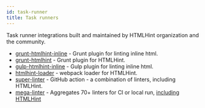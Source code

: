 ```yaml
---
id: task-runner
title: Task runners
---
```


Task runner integrations built and maintained by HTMLHint organization and the community.

- [grunt-htmlhint-inline](https://github.com/htmlhint/grunt-htmlhint-inline) - Grunt plugin for linting inline html.
- [grunt-htmlhint](https://github.com/htmlhint/grunt-htmlhint) - Grunt plugin for HTMLHint.
- [gulp-htmlhint-inline](https://github.com/htmlhint/gulp-htmlhint-inline) - Gulp plugin for linting inline html.
- [htmlhint-loader](https://github.com/nhuyk56/htmlhint-loader) - webpack loader for HTMLHint.
- [super-linter](https://github.com/github/super-linter) - GitHub action - a combination of linters, including HTMLHint.
- [mega-linter](https://nvuillam.github.io/mega-linter/) - Aggregates 70+ linters for CI or local run, [including HTMLHint](https://nvuillam.github.io/mega-linter/descriptors/html_htmlhint/)
